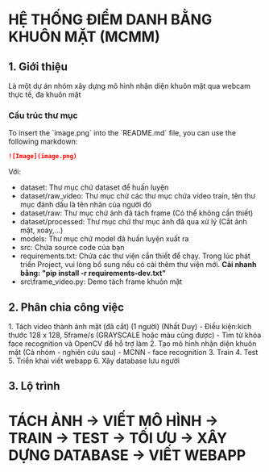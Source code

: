 <h1>HỆ THỐNG ĐIỂM DANH BẰNG KHUÔN MẶT (MCMM)</h1>
<h2>1. Giới thiệu</h2>
<p>Là một dự án nhóm xây dựng mô hình nhận diện khuôn mặt qua webcam thực tế, đa khuôn mặt</p>
<h3>Cấu trúc thư mục</h3>
To insert the `image.png` into the `README.md` file, you can use the following markdown:

```markdown
![Image](image.png)
```
Với:
<ul>
    <li>dataset: Thư mục chứ dataset để huấn luyện</li>
    <li>dataset/raw_video: Thư mục chứ các thư mục chứa video train, tên thư mục đánh dấu là tên nhãn của người đó</li>
    <li>dataset/raw: Thư mục chứ ảnh đã tách frame (Có thể không cần thiết)</li>
    <li>dataset/processed: Thư mục chứ thư mục ảnh đã qua xử lý (Cắt ảnh mặt, xoay,...)</li>
    <li>models: Thư mục chứ model đã huấn luyện xuất ra</li>
    <li>src: Chứa source code của bạn</li>
    <li>requirements.txt: Chứa các thư viện cần thiết để chạy. Trong lúc phát triển Project, vui lòng bổ sung nếu có cài thêm thư viện mới. <b>Cài nhanh bằng: "pip install -r requirements-dev.txt"</b></li>
    <li>src\frame_video.py: Demo tách frame khuôn mặt</li>

</ul>

<h2>2. Phân chia công việc</h2>
1. Tách video thành ảnh mặt (đã cắt) (1 người) (Nhất Duy)
- Điều kiện:kích thước 128 x 128, 5frame/s (GRAYSCALE hoặc màu cũng được)
- Tìm từ khóa face recognition và OpenCV để hỗ trợ làm
2. Tạo mô hình nhận diện khuôn mặt (Cả nhóm - nghiên cứu sau)
- MCNN 
- face recognition
3. Train
4. Test
5. Triển khai viết webapp
6. Xây database lưu người
<h2>3. Lộ trình</h2>
<h1><b>TÁCH ẢNH</b> -> VIẾT MÔ HÌNH -> TRAIN -> TEST -> TỐI ƯU -> XÂY DỰNG DATABASE -> VIẾT WEBAPP</h1>
